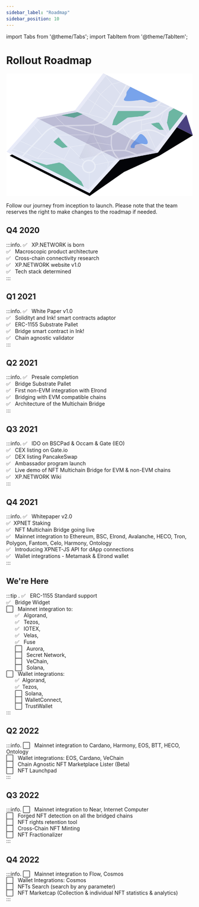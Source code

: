 ```yaml
---
sidebar_label: "Roadmap"
sidebar_position: 10
---
```


import Tabs from '@theme/Tabs';
import TabItem from '@theme/TabItem';

# Rollout Roadmap

![Roadmap](../static/img/44.Roadmap.svg)

Follow our journey from inception to launch. Please note that the team reserves the right to make changes to the roadmap if needed.
## Q4 2020
:::info.
✅ &nbsp; XP.NETWORK is born<br/>
✅ &nbsp; Macroscopic product architecture<br/>
✅ &nbsp; Cross-chain connectivity research<br/>
✅ &nbsp; XP.NETWORK website v1.0<br/>
✅ &nbsp; Tech stack determined<br/>
:::
## Q1 2021
:::info.
✅ &nbsp; White Paper v1.0<br/>
✅ &nbsp; Solidityt and Ink! smart contracts adaptor<br/>
✅ &nbsp; ERC-1155 Substrate Pallet<br/>
✅ &nbsp; Bridge smart contract in Ink!<br/>
✅ &nbsp; Chain agnostic validator<br/>
:::
## Q2 2021
:::info.
✅ &nbsp; Presale completion<br/>
✅ &nbsp; Bridge Substrate Pallet<br/>
✅ &nbsp; First non-EVM integration with Elrond<br/>
✅ &nbsp; Bridging with EVM compatible chains<br/>
✅ &nbsp; Architecture of the Multichain Bridge<br/>
:::
## Q3 2021
:::info.
✅ &nbsp; IDO on BSCPad & Occam & Gate (IEO)<br/>
✅ &nbsp; CEX listing on Gate.io<br/>
✅ &nbsp; DEX listing PancakeSwap<br/>
✅ &nbsp; Ambassador program launch<br/>
✅ &nbsp; Live demo of NFT Multichain Bridge for EVM & non-EVM chains<br/>
✅ &nbsp; XP.NETWORK Wiki<br/>
:::
## Q4 2021
:::info.
✅ &nbsp; Whitepaper v2.0<br/>
✅&nbsp;  XPNET Staking<br/>
✅ &nbsp; NFT Multichain Bridge going live<br/>
✅ &nbsp; Mainnet integration to Ethereum, BSC, Elrond, Avalanche, HECO, Tron, Polygon, Fantom, Celo, Harmony, Ontology<br/>
✅ &nbsp; Introducing XPNET-JS API for dApp connections<br/>
✅ &nbsp; Wallet integrations - Metamask & Elrond wallet<br/>
:::
## We're Here
:::tip .
✅ &nbsp; ERC-1155 Standard support<br/>
✅ &nbsp; Bridge Widget<br/>
⬜ &nbsp; Mainnet integration to:<br/>
    &nbsp;&nbsp;&nbsp;&nbsp;&nbsp;&nbsp;✅ &nbsp; Algorand, <br/>
    &nbsp;&nbsp;&nbsp;&nbsp;&nbsp;&nbsp;✅ &nbsp; Tezos, <br/>
    &nbsp;&nbsp;&nbsp;&nbsp;&nbsp;&nbsp;✅ &nbsp; IOTEX, <br/>
    &nbsp;&nbsp;&nbsp;&nbsp;&nbsp;&nbsp;✅ &nbsp; Velas, <br/>
    &nbsp;&nbsp;&nbsp;&nbsp;&nbsp;&nbsp;✅ &nbsp; Fuse<br/>
    &nbsp;&nbsp;&nbsp;&nbsp;&nbsp;&nbsp;⬜ &nbsp; Aurora, <br/>
    &nbsp;&nbsp;&nbsp;&nbsp;&nbsp;&nbsp;⬜ &nbsp; Secret Network, <br/>
    &nbsp;&nbsp;&nbsp;&nbsp;&nbsp;&nbsp;⬜ &nbsp; VeChain, <br/>
    &nbsp;&nbsp;&nbsp;&nbsp;&nbsp;&nbsp;⬜ &nbsp; Solana, <br/>
⬜ &nbsp; Wallet integrations: <br/>
&nbsp;&nbsp;&nbsp;&nbsp;&nbsp;&nbsp;✅ &nbsp;Algorand,<br/>
&nbsp;&nbsp;&nbsp;&nbsp;&nbsp;&nbsp;✅ &nbsp;Tezos,<br/>
&nbsp;&nbsp;&nbsp;&nbsp;&nbsp;&nbsp;⬜ &nbsp;Solana,<br/>
&nbsp;&nbsp;&nbsp;&nbsp;&nbsp;&nbsp;⬜ &nbsp;WalletConnect,<br/>
&nbsp;&nbsp;&nbsp;&nbsp;&nbsp;&nbsp;⬜ &nbsp;TrustWallet<br/>
:::
## Q2 2022
:::info.
⬜ &nbsp; Mainnet integration to Cardano, Harmony, EOS, BTT, HECO, Ontology<br/>
⬜ &nbsp; Wallet integrations: EOS, Cardano, VeChain<br/>
⬜ &nbsp; Chain Agnostic NFT Marketplace Lister (Beta)<br/>
⬜ &nbsp; NFT Launchpad<br/>
:::
## Q3 2022
:::info.
⬜ &nbsp; Mainnet integration to Near, Internet Computer<br/>
⬜ &nbsp; Forged NFT detection on all the bridged chains<br/>
⬜ &nbsp; NFT rights retention tool<br/>
⬜ &nbsp; Cross-Chain NFT Minting<br/>
⬜ &nbsp; NFT Fractionalizer<br/>
:::
## Q4 2022
:::info.
⬜ &nbsp; Mainnet integration to Flow, Cosmos<br/>
⬜ &nbsp; Wallet Integrations: Cosmos<br/>
⬜ &nbsp; NFTs Search (search by any parameter)<br/>
⬜ &nbsp; NFT Marketcap (Collection & individual NFT statistics & analytics)<br/>
:::